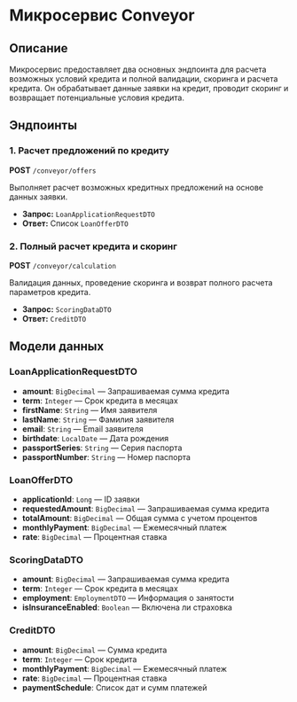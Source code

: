 # Микросервис Conveyor

## Описание

Микросервис предоставляет два основных эндпоинта для расчета возможных условий кредита и полной валидации, скоринга и
расчета кредита. Он обрабатывает данные заявки на кредит, проводит скоринг и возвращает потенциальные условия кредита.

## Эндпоинты

### 1. Расчет предложений по кредиту

**POST** `/conveyor/offers`

Выполняет расчет возможных кредитных предложений на основе данных заявки.

- **Запрос:** `LoanApplicationRequestDTO`
- **Ответ:** Список `LoanOfferDTO`

### 2. Полный расчет кредита и скоринг

**POST** `/conveyor/calculation`

Валидация данных, проведение скоринга и возврат полного расчета параметров кредита.

- **Запрос:** `ScoringDataDTO`
- **Ответ:** `CreditDTO`

## Модели данных

### LoanApplicationRequestDTO

- **amount**: `BigDecimal` — Запрашиваемая сумма кредита
- **term**: `Integer` — Срок кредита в месяцах
- **firstName**: `String` — Имя заявителя
- **lastName**: `String` — Фамилия заявителя
- **email**: `String` — Email заявителя
- **birthdate**: `LocalDate` — Дата рождения
- **passportSeries**: `String` — Серия паспорта
- **passportNumber**: `String` — Номер паспорта

### LoanOfferDTO

- **applicationId**: `Long` — ID заявки
- **requestedAmount**: `BigDecimal` — Запрашиваемая сумма кредита
- **totalAmount**: `BigDecimal` — Общая сумма с учетом процентов
- **monthlyPayment**: `BigDecimal` — Ежемесячный платеж
- **rate**: `BigDecimal` — Процентная ставка

### ScoringDataDTO

- **amount**: `BigDecimal` — Запрашиваемая сумма кредита
- **term**: `Integer` — Срок кредита в месяцах
- **employment**: `EmploymentDTO` — Информация о занятости
- **isInsuranceEnabled**: `Boolean` — Включена ли страховка

### CreditDTO

- **amount**: `BigDecimal` — Сумма кредита
- **term**: `Integer` — Срок кредита
- **monthlyPayment**: `BigDecimal` — Ежемесячный платеж
- **rate**: `BigDecimal` — Процентная ставка
- **paymentSchedule**: Список дат и сумм платежей
